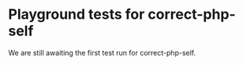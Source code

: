 # Playground tests for correct-php-self
We are still awaiting the first test run for correct-php-self.
